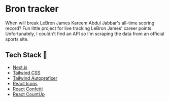 # Bron tracker

When will break LeBron James Kareem Abdul Jabbar's all-time scoring record?
Fun little project for live tracking LeBron James' career points.
Unfortunately, I couldn't find an API so I'm scraping the data from an official sports site.

## Tech Stack 🚀

- [Next.js](https://nextjs.org)
- [Tailwind CSS](https://tailwindcss.com)
- [Tailwind Autoprefixer](https://tailwindcss.com/blog/automatic-class-sorting-with-prettier)
- [React Icons](https://react-icons.github.io/react-icons/)
- [React Confetti](https://www.npmjs.com/package/react-confetti)
- [React CountUp](https://www.npmjs.com/package/react-countup)
